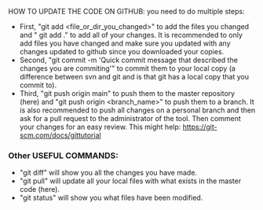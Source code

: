 HOW TO UPDATE THE CODE ON GITHUB: you need to do multiple steps:

* First, "git add <file_or_dir_you_changed>" to add the files you changed and " git add ." to add all of your changes. It is recommended to only add files you have changed and make sure you updated with any changes updated to github since you downloaded your copies.
* Second, "git commit -m 'Quick commit message that described the changes you are commiting'" to commit them to your local copy (a difference between svn and git and is that git has a local copy that you commit to).
* Third, "git push origin main" to push them to the master repository (here) and "git push origin <branch_name>" to push them to a branch.
It is also recommended to push all changes on a personal branch and then ask for a pull request to the administrator of the tool. Then comment your changes for an easy review.
This might help: https://git-scm.com/docs/gittutorial


### Other USEFUL COMMANDS:
* "git diff" will show you all the changes you have made.
* "git pull" will update all your local files with what exists in the master code (here).
* "git status" will show you what files have been modified.
